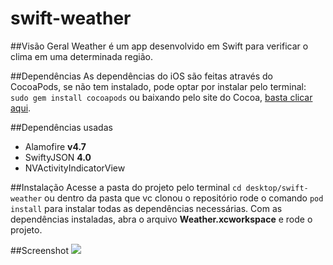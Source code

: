# swift-weather

##Visão Geral
Weather é um app desenvolvido em Swift para verificar o clima em uma determinada região.

##Dependências
As dependências do iOS são feitas através do CocoaPods, se não tem instalado, pode optar por instalar pelo terminal: `sudo gem install cocoapods` ou baixando pelo site do Cocoa, [basta clicar aqui](https://github.com/CocoaPods/CocoaPods-app/releases/download/1.5.2/CocoaPods.app-1.5.2.tar.bz2/).

##Dependências usadas 
* Alamofire **v4.7**
* SwiftyJSON **4.0**
* NVActivityIndicatorView

##Instalação 
Acesse a pasta do projeto pelo terminal `cd desktop/swift-weather` ou dentro da pasta que vc clonou o repositório rode o comando `pod install` para instalar todas as dependências necessárias.
Com as dependências instaladas, abra o arquivo **Weather.xcworkspace** e rode o projeto.

##Screenshot
<img src="https://imgur.com/a/wC9zZfJ"/>
